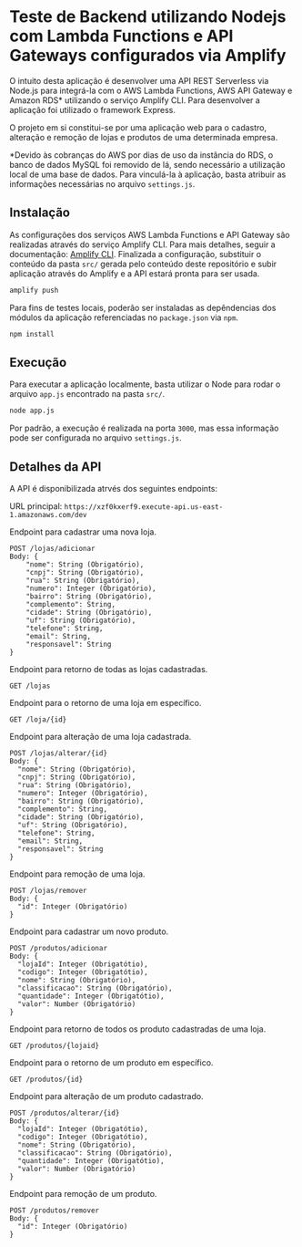 # Teste de Backend utilizando Nodejs com Lambda Functions e API Gateways configurados via Amplify
O intuito desta aplicação é desenvolver uma API REST Serverless via Node.js para integrá-la com o AWS Lambda Functions, AWS API Gateway e Amazon RDS* utilizando o serviço Amplify CLI. Para desenvolver a aplicação foi utilizado o framework Express.

O projeto em si constitui-se por uma aplicação web para o cadastro, alteração e remoção de lojas e produtos de uma determinada empresa.

*Devido às cobranças do AWS por dias de uso da instância do RDS, o banco de dados MySQL foi removido de lá, sendo necessário a utilização local de uma base de dados. Para vinculá-la à aplicação, basta atribuir as informações necessárias no arquivo ```settings.js```.

## Instalação
As configurações dos serviços AWS Lambda Functions e API Gateway são realizadas através do serviço Amplify CLI. Para mais detalhes, seguir a documentação: [Amplify CLI](https://docs.amplify.aws/cli).
Finalizada a configuração, substituir o conteúdo da pasta ```src/``` gerada pelo conteúdo deste repositório e subir aplicação através do Amplify e a API estará pronta para ser usada.

```bash
amplify push
```

Para fins de testes locais, poderão ser instaladas as depêndencias dos módulos da aplicação referenciadas no ```package.json``` via ```npm```.

```bash
npm install
```

## Execução
Para executar a aplicação localmente, basta utilizar o Node para rodar o arquivo ```app.js``` encontrado na pasta ```src/```.

```bash
node app.js
```

Por padrão, a execução é realizada na porta ```3000```, mas essa informação pode ser configurada no arquivo ```settings.js```.

## Detalhes da API
A API é disponibilizada atrvés dos seguintes endpoints:

URL principal: ```https://xzf0kxerf9.execute-api.us-east-1.amazonaws.com/dev```

Endpoint para cadastrar uma nova loja.
```
POST /lojas/adicionar 
Body: {
    "nome": String (Obrigatório),
    "cnpj": String (Obrigatório),
    "rua": String (Obrigatório),
    "numero": Integer (Obrigatório),
    "bairro": String (Obrigatório),
    "complemento": String,
    "cidade": String (Obrigatório),
    "uf": String (Obrigatório),
    "telefone": String,
    "email": String,
    "responsavel": String
}
```

Endpoint para retorno de todas as lojas cadastradas.
```
GET /lojas
```

Endpoint para o retorno de uma loja em específico.
```
GET /loja/{id}
```

Endpoint para alteração de uma loja cadastrada.
```
POST /lojas/alterar/{id}
Body: {
  "nome": String (Obrigatório),
  "cnpj": String (Obrigatório),
  "rua": String (Obrigatório),
  "numero": Integer (Obrigatório),
  "bairro": String (Obrigatório),
  "complemento": String,
  "cidade": String (Obrigatório),
  "uf": String (Obrigatório),
  "telefone": String,
  "email": String,
  "responsavel": String
}
```

Endpoint para remoção de uma loja.
```
POST /lojas/remover
Body: {
  "id": Integer (Obrigatório)
}
```

Endpoint para cadastrar um novo produto.
```
POST /produtos/adicionar 
Body: {
  "lojaId": Integer (Obrigatótio),
  "codigo": Integer (Obrigatótio),
  "nome": String (Obrigatório),
  "classificacao": String (Obrigatório),
  "quantidade": Integer (Obrigatótio),
  "valor": Number (Obrigatório)
}
```

Endpoint para retorno de todos os produto cadastradas de uma loja.
```
GET /produtos/{lojaid}
```

Endpoint para o retorno de um produto em específico.
```
GET /produtos/{id}
```

Endpoint para alteração de um produto cadastrado.
```
POST /produtos/alterar/{id}
Body: {
  "lojaId": Integer (Obrigatótio),
  "codigo": Integer (Obrigatótio),
  "nome": String (Obrigatório),
  "classificacao": String (Obrigatório),
  "quantidade": Integer (Obrigatótio),
  "valor": Number (Obrigatório)
}
```

Endpoint para remoção de um produto.
```
POST /produtos/remover
Body: {
  "id": Integer (Obrigatório)
}
```
